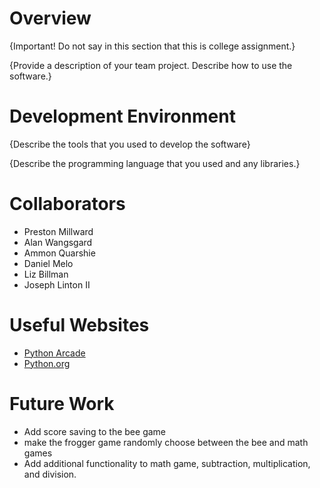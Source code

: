 # Overview

{Important!  Do not say in this section that this is college assignment.}

{Provide a description of your team project.  Describe how to use the software.}

# Development Environment

{Describe the tools that you used to develop the software}

{Describe the programming language that you used and any libraries.}

# Collaborators

* Preston Millward
* Alan Wangsgard
* Ammon Quarshie
* Daniel Melo
* Liz Billman
* Joseph Linton II 

# Useful Websites

* [Python Arcade](https://api.arcade.academy/en/latest/)
* [Python.org](https://www.python.org/)

# Future Work

* Add score saving to the bee game
* make the frogger game randomly choose between the bee and math games
* Add additional functionality to math game, subtraction, multiplication, and division.
